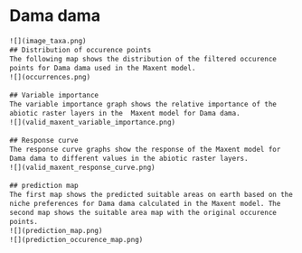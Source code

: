 # Dama dama 
    ![](image_taxa.png) 
    ## Distribution of occurence points 
    The following map shows the distribution of the filtered occurence points for Dama dama used in the Maxent model. 
    ![](occurrences.png)
    
    ## Variable importance 
    The variable importance graph shows the relative importance of the abiotic raster layers in the  Maxent model for Dama dama. 
    ![](valid_maxent_variable_importance.png)
    
    ## Response curve 
    The response curve graphs show the response of the Maxent model for Dama dama to different values in the abiotic raster layers. 
    ![](valid_maxent_response_curve.png)
    
    ## prediction map 
    The first map shows the predicted suitable areas on earth based on the niche preferences for Dama dama calculated in the Maxent model. The second map shows the suitable area map with the original occurence points. 
    ![](prediction_map.png)
    ![](prediction_occurence_map.png)
    
